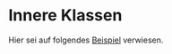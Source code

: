 # Innere Klassen #

Hier sei auf folgendes [Beispiel](http://pr-gse.googlecode.com/svn/trunk/beispiele/src/innere_klassen) verwiesen.